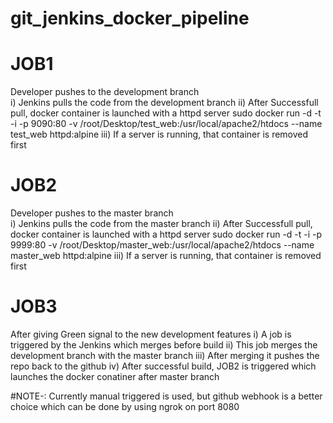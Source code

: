 # git_jenkins_docker_pipeline
# JOB1
  Developer pushes to the development branch  
    i) Jenkins pulls the code from the development branch
    ii) After Successfull pull, docker container is launched with a httpd server
      sudo docker run -d -t -i -p 9090:80 -v /root/Desktop/test_web:/usr/local/apache2/htdocs --name test_web httpd:alpine
    iii) If a server is running, that container is removed first

# JOB2
  Developer pushes to the master branch  
    i) Jenkins pulls the code from the master branch
    ii) After Successfull pull, docker container is launched with a httpd server
      sudo docker run -d -t -i -p 9999:80 -v /root/Desktop/master_web:/usr/local/apache2/htdocs --name master_web httpd:alpine
    iii) If a server is running, that container is removed first
 
 # JOB3
  After giving Green signal to the new development features
    i) A job is triggered by the Jenkins which merges before build
    ii) This job merges the development branch with the master branch
    iii) After merging it pushes the repo back to the github
    iv) After successful build, JOB2 is triggered which launches the docker conatiner after master branch
    
  #NOTE-:
    Currently manual triggered is used, but github webhook is a better choice which can be done by using ngrok on port 8080
    
